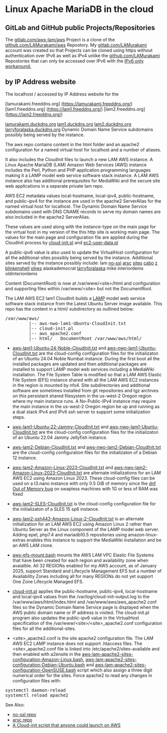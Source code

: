 # Linux Apache MariaDB in the cloud
## GitLab and GitHub public Projects/Repositories
The
[gitlab.com/aws-lam/aws](https://gitlab.com/aws-lam/aws)
Project is a clone of the
[github.com/LAMurakami/aws](https://github.com/LAMurakami/aws)
Repostory.  My
[gitlab.com/LAMurakami](https://gitlab.com/LAMurakami)
account was created so that Projects can be cloned using https without
authentication over IPv6 as well as IPv4 unlike the
[github.com/LAMurakami](https://github.com/LAMurakami)
Repostories that can only be accessed over IPv6 with the
[IPv6 only workaround.](https://lamurakami.github.io/blog/2024/06/05/Access-GitHub-com-from-an-instance-without-a-public-IPv4-address.html)

## by IP Address website
The localhost / accessed by IP Address website for the

[lamurakami.freeddns.org] (https://lamurakami.freeddns.org/)
[lam1.freeddns.org] (https://lam1.freeddns.org/)
[lam2.freeddns.org] (https://lam2.freeddns.org/)

[lamurakami.duckdns.org](http://lamurakami.duckdns.org/)
[lam1.duckdns.org](http://lam1.duckdns.org/)
[lam2.duckdns.org](http://lam2.duckdns.org/)
[larryforalaska.duckdns.org](http://larryforalaska.duckdns.org/)
Dynamic Domain Name Service subdomains possibly being served by the instance.

The aws repo contains content in the html folder and an apache2 configuration for a named virtual host for localhost and a number of aliases.

It also includes the CloudInit files to launch a new LAM AWS instance.  A Linux Apache MariaDB (LAM) Amazon Web Services (AWS) instance includes the Perl, Python and PHP application programming languages making it a LAMP model web service software stack instance.  A LAM AWS instance also has additional prerequisites for MediaWiki and the secure site web applications in a separate private lam repo.

AWS EC2 metadata values
local-hostname, local-ipv4, public-hostname, and public-ipv4
for the instance are used
in the apache2 ServerAlias for the named virtual host for localhost.
The Dynamic Domain Name Service subdomains used with DNS CNAME records
to serve my domain names are also included in the apache2 ServerAlias.

These values are used along with the instance-type on the main page for the
virtual host in my version of the this http site is working main page.  The values for the main page and configuration file are applied during the CloudInit process by [cloud-init.pl](https://gitlab.com/aws-lam/aws/-/blob/master/cloud-init.pl?ref_type=heads) and [ec2-user-data.pl](https://gitlab.com/aws-lam/aws/-/blob/master/ec2-user-data.pl?ref_type=heads)

A public-ipv6 value is also used to update the VirtualHost configuration for all the additional-sites possibly being served by the instance.
Additional sites served by the instance possibly include:
lam
[no-ssl](https://gitlab.com/aws-lam/no-ssl/-/tree/master?ref_type=heads)
[arsc](https://gitlab.com/aws-lam/arsc/-/tree/master?ref_type=heads)
[sites](https://gitlab.com/aws-lam/sites/-/tree/master?ref_type=heads)
[cabo](https://gitlab.com/aws-lam/cabo/-/tree/master?ref_type=heads)
[z](https://gitlab.com/aws-lam/z/-/tree/master?ref_type=heads)
[blinkenshell](https://gitlab.com/aws-lam/blinkenshell/-/tree/master?ref_type=heads)
[olnes](https://gitlab.com/aws-lam/olnes/-/tree/master?ref_type=heads)
alaskademocrat
[larryforalaska](https://gitlab.com/aws-lam/larryforalaska/-/tree/master?ref_type=heads)
mike
interiordems
oldinteriordems

Content (DocumentRoot) is now at /var/www/&lt;site&gt;/html and
configuration and supporting files within /var/www/&lt;site&gt; but not the
DocumentRoot.

The LAM AWS EC2 lam1 CloudInit builds a
[LAMP](https://en.wikipedia.org/wiki/LAMP_(software_bundle))
model web service software
stack instance from the Latest Ubuntu Server image available.
This repo has the
content in a html/ subdirectory as outlined below:

<pre>/var/www/aws/
         |-- aws-nwo-lam1-Ubuntu-CloudInit.txt
         |-- cloud-init.pl
         |-- aws_apache2.conf
         |-- html/   DocumentRoot /var/www/aws/html/</pre>

* [aws-lam1-Ubuntu-24-Noble-CloudInit.txt](https://gitlab.com/aws-lam/aws/-/blob/master/aws-lam1-Ubuntu-24-Noble-CloudInit.txt?ref_type=heads)
and
[aws-nwo-lam1-Ubuntu-CloudInit.txt](https://gitlab.com/aws-lam/aws/-/blob/master/aws-nwo-lam1-Ubuntu-CloudInit.txt?ref_type=heads)
are the cloud-config configuration files for the initializaton
of an Ubuntu 24.04 Noble Numbat instance.  During the first boot all the
installed packages are updated and then additional packages are installed
to support LAMP model web services including a MediaWiki installation.
The File System Table is modified so that a LAM AWS Elastic File System (EFS)
instance shared with all the LAM AWS EC2 instances in the region
is mounted by nfs4.
Site subdirectories and additional software are sometimes installed from git
repositories and tgz archives on this persistant shared filesystem
in the us-west-2 Oregon region where my main instance runs.
A No-Public-IPv4 instance may require the main instance in the us-west-2 Oregon
region be up and running as a dual stack IPv4 and IPv6 ssh server to support
some initialization steps.

* [aws-lam1-Ubuntu-22-Jammy-CloudInit.txt](https://gitlab.com/aws-lam/aws/-/blob/master/aws-lam1-Ubuntu-22-Jammy-CloudInit.txt?ref_type=heads)
and
[aws-nwo-lam1-Ubuntu-CloudInit.txt](https://gitlab.com/aws-lam/aws/-/blob/master/aws-nwo-lam1-Ubuntu-CloudInit.txt?ref_type=heads)
are the cloud-config configuration files for the initializaton
of an Ubuntu 22.04 Jammy Jellyfish instance.

* [aws-lam2-Debian-CloudInit.txt](https://gitlab.com/aws-lam/aws/-/blob/master/aws-lam2-Debian-CloudInit.txt?ref_type=heads)
and
[aws-nwo-lam2-Debian-CloudInit.txt](https://gitlab.com/aws-lam/aws/-/blob/master/aws-lam2-Debian-CloudInit.txt?ref_type=heads)
are the cloud-config configuration files for the initializaton
of a Debian 12 instance.

* [aws-lam2-Amazon-Linux-2023-CloudInit.txt](https://gitlab.com/aws-lam/aws/-/blob/master/aws-lam2-Amazon-Linux-2023-CloudInit.txt?ref_type=heads)
and
[aws-nwo-lam2-Amazon-Linux-2023-CloudInit.txt](https://gitlab.com/aws-lam/aws/-/blob/master/aws-nwo-lam2-Amazon-Linux-2023-CloudInit.txt?ref_type=heads)
are alternate initializations for an LAM AWS EC2 using Amazon Linux 2023.
These cloud-config files can be used on a t3.nano instance with only 0.5 GiB of
memory since the
[dnf Out of Memory bug](https://bugzilla.redhat.com/show_bug.cgi?id=1907030)
on swapless machines with 1G or less
of RAM was fixed

* [aws-lam2-SLES-CloudInit.txt](https://gitlab.com/aws-lam/aws/-/blob/master/aws-lam2-SLES-CloudInit.txt?ref_type=heads) is the cloud-config configuration file for the initializaton of a SLES 15 sp6 instance.

* [aws-lam2-ssh443-Amazon-Linux-2-CloudInit.txt](https://gitlab.com/aws-lam/aws/-/blob/master/aws-lam2-ssh443-Amazon-Linux-2-CloudInit.txt?ref_type=heads)
is an alternate initialization
for an LAM AWS EC2 using Amazon Linux 2 rather than Ubuntu Server as the
Linux component of the LAMP model web server.  Adding epel, php7.4 and
mariadb10.5 repositories using amazon-linux-extras enables this instance
to support the MediaWiki installation and be an AWS LAM clone.

* [aws-efs-mount.bash](https://gitlab.com/aws-lam/aws/-/blob/master/aws-efs-mount.bash?ref_type=heads)
mounts the AWS LAM VPC Elastic File Systems that have been created for each region
and availability zone when avaialble.  All 32 REGIONs enabled for my AWS account,
as of January 2025, support Standard and Lifecycle Management EFS but a number of
Availability Zones including all for many REGIONs do not yet support One Zone
Lifecycle Managed EFS.

* [cloud-init.pl](https://gitlab.com/aws-lam/aws/-/blob/master/cloud-init.pl?ref_type=heads)
applies the public-hostname, public-ipv4, local-hostname and
local-ipv4 values from the /var/log/cloud-init-output.log to the
/var/www/aws/html/index.html and /var/www/aws/aws_apache2.conf files so the
Dynamic Domain Name Service page is displayed when the AWS public domain name
or IP address is visited.  The cloud-init.pl program also updates the public-ipv6
value in the VirtualHost specification of the
/var/www/&lt;site&gt;/&lt;site&gt;_apache2.conf configuration files for all the
additional-sites.

* &lt;site&gt;_apache2.conf is the site apache2 configuration file.  The LAM AWS
EC2 LAMP instance does not support .htaccess files.  The &lt;site&gt;_apache2.conf
file is linked into /etc/apache2/sites-available and then enabled with
a2ensite in the
[aws-lam-apache2-sites-configuration-Amazon-Linux.bash](https://gitlab.com/aws-lam/aws/-/blob/master/aws-lam-apache2-sites-configuration-Amazon-Linux.bash?ref_type=heads),
[aws-lam-apache2-sites-configuration-Debian-Ubuntu.bash](https://gitlab.com/aws-lam/aws/-/blob/master/aws-lam-apache2-sites-configuration-Debian-Ubuntu.bash?ref_type=heads) and
[aws-lam-apache2-sites-configuration-OpenSUSE.bash](https://gitlab.com/aws-lam/aws/-/blob/master/aws-lam-apache2-sites-configuration-OpenSUSE.bash?ref_type=heads)
script which also assign
a three digit numerical order for the sites.  Force apache2 to read any
changes in configuration files with:
<pre>systemctl daemon-reload
systemctl reload apache2</pre>

See Also:
* [no-ssl repo](https://gitlab.com/aws-lam/no-ssl/-/tree/master?ref_type=heads)
* [arsc repo](https://gitlab.com/aws-lam/arsc/-/tree/master?ref_type=heads)
* [A Cloud-init script that anyone could launch on AWS](https://lamurakami.github.io/blog/2020/08/04/Cloud-init-script-that-anyone-could-launch-on-AWS.html)
